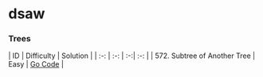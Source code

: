 # dsaw

### Trees
| ID | Difficulty | Solution |
| :-: | :-: | :-:| :-: |
| 572. Subtree of Another Tree | Easy | [Go Code](Trees/BinaryTree/Easy/isSubtree.md) |
